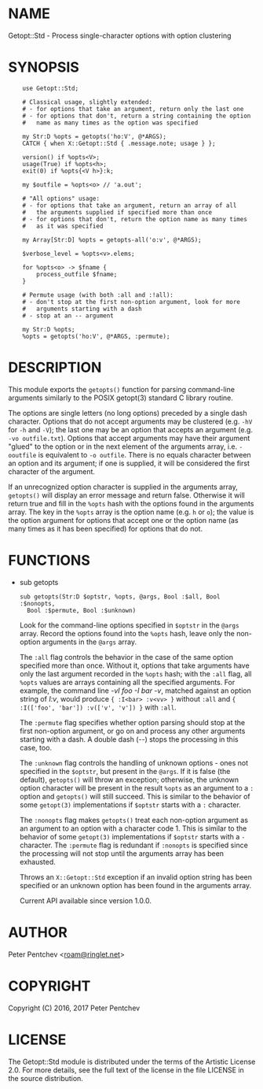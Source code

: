 NAME
====

Getopt::Std - Process single-character options with option clustering

SYNOPSIS
========

        use Getopt::Std;

        # Classical usage, slightly extended:
        # - for options that take an argument, return only the last one
        # - for options that don't, return a string containing the option
        #   name as many times as the option was specified

        my Str:D %opts = getopts('ho:V', @*ARGS);
        CATCH { when X::Getopt::Std { .message.note; usage } };

        version() if %opts<V>;
        usage(True) if %opts<h>;
        exit(0) if %opts{<V h>}:k;

        my $outfile = %opts<o> // 'a.out';

        # "All options" usage:
        # - for options that take an argument, return an array of all
        #   the arguments supplied if specified more than once
        # - for options that don't, return the option name as many times
        #   as it was specified

        my Array[Str:D] %opts = getopts-all('o:v', @*ARGS);

        $verbose_level = %opts<v>.elems;

        for %opts<o> -> $fname {
            process_outfile $fname;
        }

        # Permute usage (with both :all and :!all):
        # - don't stop at the first non-option argument, look for more
        #   arguments starting with a dash
        # - stop at an -- argument

        my Str:D %opts;
        %opts = getopts('ho:V', @*ARGS, :permute);

DESCRIPTION
===========

This module exports the `getopts()` function for parsing command-line arguments similarly to the POSIX getopt(3) standard C library routine.

The options are single letters (no long options) preceded by a single dash character. Options that do not accept arguments may be clustered (e.g. `-hV` for `-h` and `-V`); the last one may be an option that accepts an argument (e.g. `-vo outfile.txt`). Options that accept arguments may have their argument "glued" to the option or in the next element of the arguments array, i.e. `-ooutfile` is equivalent to `-o outfile`. There is no equals character between an option and its argument; if one is supplied, it will be considered the first character of the argument.

If an unrecognized option character is supplied in the arguments array, `getopts()` will display an error message and return false. Otherwise it will return true and fill in the `%opts` hash with the options found in the arguments array. The key in the `%opts` array is the option name (e.g. `h` or `o`); the value is the option argument for options that accept one or the option name (as many times as it has been specified) for options that do not.

FUNCTIONS
=========

  * sub getopts

        sub getopts(Str:D $optstr, %opts, @args, Bool :$all, Bool :$nonopts,
          Bool :$permute, Bool :$unknown)

    Look for the command-line options specified in `$optstr` in the `@args` array. Record the options found into the `%opts` hash, leave only the non-option arguments in the `@args` array.

    The `:all` flag controls the behavior in the case of the same option specified more than once. Without it, options that take arguments have only the last argument recorded in the `%opts` hash; with the `:all` flag, all `%opts` values are arrays containing all the specified arguments. For example, the command line <var>-vI foo -I bar -v</var>, matched against an option string of <var>I:v</var>, would produce `{ :I<bar> :v<vv> }` without `:all` and `{ :I(['foo', 'bar']) :v(['v', 'v']) }` with `:all`.

    The `:permute` flag specifies whether option parsing should stop at the first non-option argument, or go on and process any other arguments starting with a dash. A double dash (<var>--</var>) stops the processing in this case, too.

    The `:unknown` flag controls the handling of unknown options - ones not specified in the `$optstr`, but present in the `@args`. If it is false (the default), `getopts()` will throw an exception; otherwise, the unknown option character will be present in the result `%opts` as an argument to a `:` option and `getopts()` will still succeed. This is similar to the behavior of some `getopt(3)` implementations if `$optstr` starts with a `:` character.

    The `:nonopts` flag makes `getopts()` treat each non-option argument as an argument to an option with a character code 1. This is similar to the behavior of some `getopt(3)` implementations if `$optstr` starts with a `-` character. The `:permute` flag is redundant if `:nonopts` is specified since the processing will not stop until the arguments array has been exhausted.

    Throws an `X::Getopt::Std` exception if an invalid option string has been specified or an unknown option has been found in the arguments array.

    Current API available since version 1.0.0.

AUTHOR
======

Peter Pentchev <[roam@ringlet.net](mailto:roam@ringlet.net)>

COPYRIGHT
=========

Copyright (C) 2016, 2017 Peter Pentchev

LICENSE
=======

The Getopt::Std module is distributed under the terms of the Artistic License 2.0. For more details, see the full text of the license in the file LICENSE in the source distribution.
